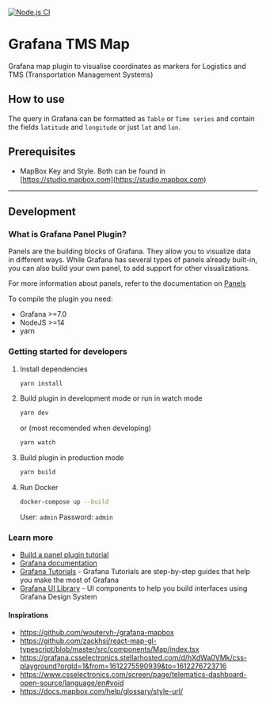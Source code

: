 [![Node.js CI](https://github.com/iuricmp/grafana-tms-map-panel/actions/workflows/node.js.yml/badge.svg)](https://github.com/iuricmp/grafana-tms-map-panel/actions/workflows/node.js.yml)

# Grafana TMS Map

Grafana map plugin to visualise coordinates as markers for Logistics and TMS (Transportation Management Systems)

## How to use

The query in Grafana can be formatted as `Table` or `Time series` and contain the fields `latitude` and `longitude` or just `lat` and `lon`.

## Prerequisites

- MapBox Key and Style. Both can be found in [https://studio.mapbox.com](https://studio.mapbox.com)

---

## Development

### What is Grafana Panel Plugin?

Panels are the building blocks of Grafana. They allow you to visualize data in different ways. While Grafana has several types of panels already built-in, you can also build your own panel, to add support for other visualizations.

For more information about panels, refer to the documentation on [Panels](https://grafana.com/docs/grafana/latest/features/panels/panels/)

To compile the plugin you need:

- Grafana >=7.0
- NodeJS >=14
- yarn

### Getting started for developers

1. Install dependencies

   ```bash
   yarn install
   ```

2. Build plugin in development mode or run in watch mode

   ```bash
   yarn dev
   ```

   or (most recomended when developing)

   ```bash
   yarn watch
   ```

3. Build plugin in production mode

   ```bash
   yarn build
   ```

4. Run Docker

   ```bash
   docker-compose up --build
   ```

   User: `admin` Password: `admin`

### Learn more

- [Build a panel plugin tutorial](https://grafana.com/tutorials/build-a-panel-plugin)
- [Grafana documentation](https://grafana.com/docs/)
- [Grafana Tutorials](https://grafana.com/tutorials/) - Grafana Tutorials are step-by-step guides that help you make the most of Grafana
- [Grafana UI Library](https://developers.grafana.com/ui) - UI components to help you build interfaces using Grafana Design System

#### Inspirations

- https://github.com/woutervh-/grafana-mapbox
- https://github.com/zackhsi/react-map-gl-typescript/blob/master/src/components/Map/index.tsx
- https://grafana.csselectronics.stellarhosted.com/d/hXdWa0VMk/css-playground?orgId=1&from=1612275590939&to=1612276723716
- https://www.csselectronics.com/screen/page/telematics-dashboard-open-source/language/en#void
- https://docs.mapbox.com/help/glossary/style-url/